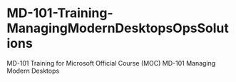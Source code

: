 # MD-101-Training-ManagingModernDesktopsOpsSolutions
MD-101 Training for Microsoft Official Course (MOC) MD-101 Managing Modern Desktops
